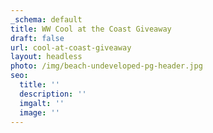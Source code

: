 ```yaml
---
_schema: default
title: WW Cool at the Coast Giveaway
draft: false
url: cool-at-coast-giveaway
layout: headless
photo: /img/beach-undeveloped-pg-header.jpg
seo:
  title: ''
  description: ''
  imgalt: ''
  image: ''
---
```

<div class="cms-embed" data-cms-embed="PHNjcmlwdCB0eXBlPSJ0ZXh0L2phdmFzY3JpcHQiIHNyYz0iaHR0cHM6Ly9mb3JtLmpvdGZvcm0uY29tL2pzZm9ybS8yMzIwNzU4OTI3OTMwNjQiPjwvc2NyaXB0Pg=="><script type="text/javascript" src="https://form.jotform.com/jsform/232075892793064"></script></div>